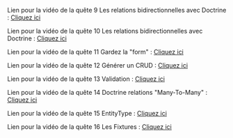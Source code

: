 Lien pour la vidéo de la quête 9 Les relations bidirectionnelles avec Doctrine :
[Cliquez ici](https://www.loom.com/share/99058ac17f62442384793b56a8550cbf)

Lien pour la vidéo de la quête 10 Les relations bidirectionnelles avec Doctrine :
[Cliquez ici](https://www.loom.com/share/bf96a48a924444e18bbea088a577d12d)

Lien pour la vidéo de la quête 11 Gardez la "form" :
[Cliquez ici](https://www.loom.com/share/894dca3047a14c89a419df4d685b1c37)

Lien pour la vidéo de la quête 12 Générer un CRUD :
[Cliquez ici](https://www.loom.com/share/9cc1c485c5c44000b4d1d582ee17a6b8)

Lien pour la vidéo de la quête 13 Validation :
[Cliquez ici](https://www.loom.com/share/c9b8206a048648acac78b6f58099c274)

Lien pour la vidéo de la quête 14 Doctrine relations "Many-To-Many" :
[Cliquez ici](https://www.loom.com/share/7e988b72f2304cf0aacec05593c47080)

Lien pour la vidéo de la quête 15 EntityType :
[Cliquez ici](https://www.loom.com/share/13eef808415e4bf391fd8a1aad42a88e)

Lien pour la vidéo de la quête 16 Les Fixtures :
[Cliquez ici](https://www.loom.com/share/c122e76496d44e78a799469aa644f8fa)




